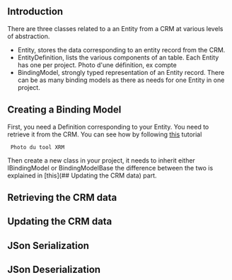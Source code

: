 ##  Introduction
There are three classes related to a an Entity from a CRM at various levels of abstraction.
  - Entity, stores the data corresponding to an entity record from the CRM.
  - EntityDefinition, lists the various components of an table. Each Entity has one per project.
  Photo d'une définition, ex compte
  - BindingModel, strongly typed representation of an Entity record. There can be as many binding models as there as needs for one Entity in one project.



## Creating a Binding Model
First, you need a Definition corresponding to your Entity. You need to retrieve it from the CRM. You can see how by following [this](QuickStart.md) tutorial

     Photo du tool XRM

Then create a new class in your project, it needs to inherit either IBindingModel or BindingModelBase the difference between the two is explained in [this](## Updating the CRM data) part.

## Retrieving the CRM data

## Updating the CRM data

## JSon Serialization

## JSon Deserialization


